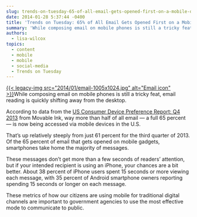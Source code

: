 ```yaml
---
slug: trends-on-tuesday-65-of-all-email-gets-opened-first-on-a-mobile-device
date: 2014-01-28 5:37:44 -0400
title: 'Trends on Tuesday: 65% of All Email Gets Opened First on a Mobile Device'
summary: 'While composing email on mobile phones is still a tricky feat, email reading is quickly shifting away from the desktop. According to data from the US Consumer Device Preference Report: Q4 2013 from Movable Ink, way more than half of all email &mdash; a full 65 percent &mdash; is now being accessed'
authors:
  - lisa-wilcox
topics:
  - content
  - mobile
  - mobile
  - social-media
  - Trends on Tuesday
---
```


[{{< legacy-img src="2014/01/email-1005x1024.jpg" alt="Email icon" >}}](https://s3.amazonaws.com/digitalgov/_legacy-img/2014/01/email-1005x1024.jpg)While composing email on mobile phones is still a tricky feat, email reading is quickly shifting away from the desktop.

According to data from the [US Consumer Device Preference Report: Q4 2013](https://movableink.com/downloads/us_consumer_device_preference_report_Q42013) from Movable Ink, way more than half of all email — a full 65 percent — is now being accessed via mobile devices in the U.S.

That’s up relatively steeply from just 61 percent for the third quarter of 2013. Of the 65 percent of email that gets opened on mobile gadgets, smartphones take home the majority of messages.

These messages don’t get more than a few seconds of readers’ attention, but if your intended recipient is using an iPhone, your chances are a bit better. About 38 percent of iPhone users spent 15 seconds or more viewing each message, with 35 percent of Android smartphone owners reporting spending 15 seconds or longer on each message.

These metrics of how our citizens are using mobile for traditional digital channels are important to government agencies to use the most effective mode to communicate to public.